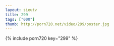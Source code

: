 ```yaml
--- 
layout: sieutv
title: 299
tags: ["000"]
thumb: http://porn720.net/video/299/poster.jpg
---
```

{% include porn720 key="299" %} 
